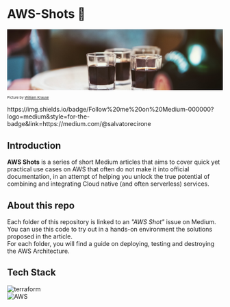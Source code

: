 # AWS-Shots 🥃
![footer](.assets/footer.jpg)
<sup><sub><sub>Picture by [William Krause](https://unsplash.com/@williamk)</sub></sub></sup>  

<object>
https://img.shields.io/badge/Follow%20me%20on%20Medium-000000?logo=medium&style=for-the-badge&link=https://medium.com/@salvatorecirone
</object>


## Introduction
**AWS Shots** is a series of short Medium articles that aims to cover quick yet practical use cases on AWS that often do not make it into official documentation, in an attempt of helping you unlock the true potential of combining and integrating Cloud native (and often serverless) services.

## About this repo
Each folder of this repository is linked to an *"AWS Shot"* issue on Medium. You can use this code to try out in a hands-on environment the solutions proposed in the article.  
For each folder, you will find a guide on deploying, testing and destroying the AWS Architecture.

## Tech Stack
![terraform](https://img.shields.io/badge/Iaac-Terraform-8A2BE2?logo=terraform&style=for-the-badge)  
![AWS](https://img.shields.io/badge/Cloud-Amazon%20Web%20Services-FF9900?style=for-the-badge&logo=amazonaws)

